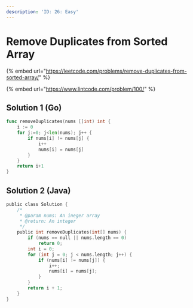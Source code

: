 ```yaml
---
description: 'ID: 26: Easy'
---
```


# Remove Duplicates from Sorted Array

{% embed url="https://leetcode.com/problems/remove-duplicates-from-sorted-array/" %}

{% embed url="https://www.lintcode.com/problem/100/" %}

## Solution 1 \(Go\)

```go
func removeDuplicates(nums []int) int {
    i := 0
    for j:=0; j<len(nums); j++ {
        if nums[i] != nums[j] {
            i++
            nums[i] = nums[j]
        }
    }
    return i+1
}
```

## Solution 2 \(Java\)

```go
public class Solution {
    /*
     * @param nums: An ineger array
     * @return: An integer
     */
    public int removeDuplicates(int[] nums) {
        if (nums == null || nums.length == 0)
            return 0;
        int i = 0;
        for (int j = 0; j < nums.length; j++) {
            if (nums[i] != nums[j]) {
                i++;
                nums[i] = nums[j];
            }
        }
        return i + 1;
    }
}
```

